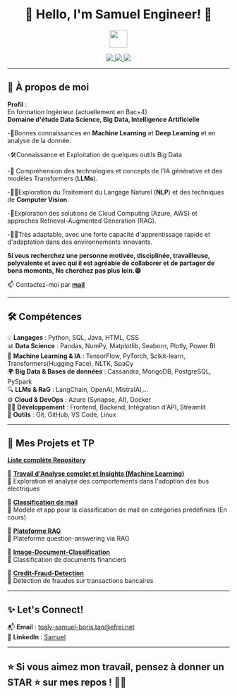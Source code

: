 <h1 align="center">👋 Hello, I'm Samuel Engineer! 🚀</h1>
<p align="center">
  <img src="https://media.giphy.com/media/hvRJCLFzcasrR4ia7z/giphy.gif" width="40px">
</p>

<p align="center">
  <a href="https://www.linkedin.com/in/samuelb-tan/">
    <img src="https://img.shields.io/badge/LinkedIn-0077B5?style=for-the-badge&logo=linkedin&logoColor=white"/>
  </a>
  <a href="mailto:toaly-samuel-boris.tan@efrei.net">
    <img src="https://img.shields.io/badge/Email-D14836?style=for-the-badge&logo=gmail&logoColor=white"/>
  </a>
  <a href="https://github.com/Samuel-engineer?tab=followers">
    <img src="https://img.shields.io/github/followers/Samuel-engineer?label=Followers&style=for-the-badge"/>
  </a>
</p>

---

## 🚀 **À propos de moi**  

**Profil** :  
En formation Ingénieur (actuellement en Bac+4)  
**Domaine d'étude Data Science, Big Data, Intelligence Artificielle** 

-🔭Bonnes connaissances en **Machine Learning** et **Deep Learning** et en analyse de la donnée.

-🛠️Connaissance et Exploitation de quelques outils Big Data

-🔭 Compréhension des technologies et concepts de l'IA générative et des modèles Transformers (**LLMs**).  

-👨‍💻Exploration du Traitement du Langage Naturel (**NLP**) et des techniques de **Computer Vision**.  

-🌱Exploration des solutions de Cloud Computing (Azure, AWS) et approches Retrieval-Augmented Generation (RAG). 

-👨‍💻Très adaptable, avec une forte capacité d'apprentissage rapide et d'adaptation dans des environnements innovants.

**Si vous recherchez une personne motivée, disciplinée, travailleuse, polyvalente
et avec qui il est agréable de collaborer et de partager de bons moments, Ne cherchez pas plus loin.😁**

📫 Contactez-moi par **[mail](mailto:toaly-samuel-boris.tan@efrei.net)**  

---

## 🛠️ **Compétences**  

💡 **Langages** : Python, SQL, Java, HTML, CSS  
📊 **Data Science** : Pandas, NumPy, Matplotlib, Seaborn, Plotly, Power BI  
🤖 **Machine Learning & IA** : TensorFlow, PyTorch, Scikit-learn, Transformers(Hugging Face), NLTK, SpaCy  
🌍 **Big Data & Bases de données** : Cassandra, MongoDB, PostgreSQL, PySpark   
🔍 **LLMs & RaG** : LangChain, OpenAI, MistralAI,...  
⚙️ **Cloud & DevOps** : Azure (Synapse, AI), Docker  
👨‍💻 **Développement** : Frontend, Backend, Intégration d'API, Streamlit  
🔧 **Outils** : Git, GitHub, VS Code, Linux

---

## 🎯 **Mes Projets et TP**  

  **[Liste complète Repository](https://github.com/Samuel-engineer?tab=repositories)**
  
🌟 **[Travail d'Analyse complet et Insights (Machine Learning)](https://github.com/Samuel-engineer/Analyse-Exploratoire-et-Machine-Learning)**  
🔹 Exploration et analyse des comportements dans l'adoption des bus électriques

🌟 **[Classification de mail](https://github.com/Samuel-engineer/Text-Mail-Classifcation-NLP)**  
🔹 Modèle et app pour la classification de mail en catégories prédéfinies (En cours)

🌟 **[Plateforme RAG](https://github.com/Samuel-engineer/challenge-AI-RAG)**  
🔹 Plateforme question-answering via RAG 

🌟 **[Image-Document-Classification](https://github.com/Samuel-engineer/ImageDocumentClassify)**  
🔹 Classification de documents financiers  

🌟 **[Credit-Fraud-Detection](https://github.com/Samuel-engineer/Credit-Fraud-Detection)**  
🔹 Détection de fraudes sur transactions bancaires  

---

## ✨ **Let's Connect!**  

📬 **Email** : [toaly-samuel-boris.tan@efrei.net](mailto:toaly-samuel-boris.tan@efrei.net)  
🔗 **LinkedIn** : [Samuel](https://www.linkedin.com/in/samuelb-tan/)  

---

⭐ **Si vous aimez mon travail, pensez à donner un STAR ⭐ sur mes repos !** 🚀✨  
---
